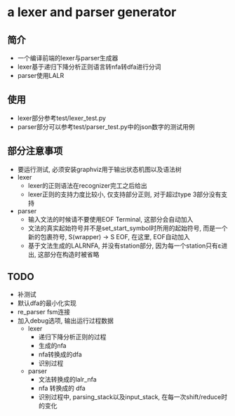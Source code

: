 # a lexer and parser generator

## 简介
  * 一个编译前端的lexer与parser生成器
  * lexer基于递归下降分析正则语言转nfa转dfa进行分词
  * parser使用LALR
  
## 使用
  * lexer部分参考test/lexer_test.py
  * parser部分可以参考test/parser_test.py中的json数字的测试用例

## 部分注意事项
  * 要运行测试, 必须安装graphviz用于输出状态机图以及语法树
  * lexer
    * lexer的正则语法在recognizer完工之后给出
    * lexer正则的支持力度比较小, 仅支持部分正则, 对于超过type 3部分没有支持
  * parser
    * 输入文法的时候请不要使用EOF Terminal, 这部分会自动加入
    * 文法的真实起始符号并不是set_start_symbol时所用的起始符号, 而是一个新的包裹符号, S(wrapper) -> S EOF, 在这里, EOF自动加入
    * 基于文法生成的LALRNFA, 并没有station部分, 因为每一个station只有ε进出, 这部分在构造时被省略

## TODO
  * 补测试
  * 默认dfa的最小化实现
  * re_parser fsm连接
  * 加入debug选项, 输出运行过程数据
    * lexer
      * 递归下降分析正则的过程
      * 生成的nfa
      * nfa转换成的dfa
      * 识别过程
    * parser
      * 文法转换成的lalr_nfa
      * nfa 转换成的 dfa
      * 识别过程中, parsing_stack以及input_stack, 在每一次shift/reduce时的变化